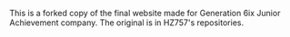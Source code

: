 This is a forked copy of the final website made for Generation 6ix Junior Achievement company. The original is in HZ757's repositories.
